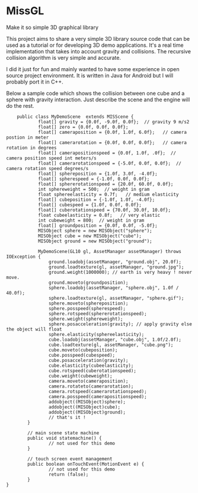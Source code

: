 # MissGL
Make it so simple 3D graphical library

This project aims to share a very simple 3D library source code that can be used as a tutorial or for developing 3D demo applications.
It's a real time implementation that takes into account gravity and collisions.
The recursive collision algorithm is very simple and accurate.

I did it just for fun and mainly wanted to have some experience in open source project environment.
It is written in Java for Android but I will probably port it in C++. 

Below a sample code which shows the collision between one cube and a sphere with gravity interaction.
Just describe the scene and the engine will do the rest.

		public class MyDemoScene  extends MISScene {
				float[] gravity = {0.0f, -9.0f, 0.0f};  // gravity 9 m/s2
				float[] zero = {0.0f, 0.0f, 0.0f};
				float[] cameraposition = {0.0f, 1.0f, 6.0f};   // camera postion in meter
				float[] camerarotation = {0.0f, 0.0f, 0.0f};   // camera rotation in degrees
				float[] camerapositionspeed = {0.0f, 1.0f, .0f};  // camera position speed int meters/s
				float[] camerarotationspeed = {-5.0f, 0.0f, 0.0f};  // camera rotation speed degrees/s
				float[] sphereposition = {1.0f, 3.0f, -4.0f};
				float[] spherespeed = {-1.0f, 0.0f, 0.0f};
				float[] sphererotationspeed = {20.0f, 60.0f, 0.0f};
				int sphereweight = 500;  // weight in gram
				float sphereelasticity = 0.7f;   // medium elasticity
				float[] cubeposition = {-1.0f, 1.0f, -4.0f};
				float[] cubespeed = {1.0f, 0.0f, 0.0f};
				float[] cuberotationspeed = {70.0f, 30.0f, 10.0f};
				float cubeelasticity = 0.8f;   // very elastic
				int cubeweight = 800;  // weight in gram
				float[] groundposition = {0.0f, 0.0f, -5.0f};
				MISObject sphere = new MISObject("sphere");
				MISObject cube = new MISObject("cube");
				MISObject ground = new MISObject("ground");

				MyDemoScene(GL10 gl, AssetManager assetManager) throws IOException {
					ground.loadobj(assetManager, "ground.obj", 20.0f);
					ground.loadtexture(gl, assetManager, "ground.jpg");
					ground.weight(1000000); // earth is very heavy ! never move.
					ground.moveto(groundposition);
					sphere.loadobj(assetManager, "sphere.obj", 1.0f / 40.0f);
					sphere.loadtexture(gl, assetManager, "sphere.gif");
					sphere.moveto(sphereposition);
					sphere.posspeed(spherespeed);
					sphere.rotspeed(sphererotationspeed);
					sphere.weight(sphereweight);
					sphere.posacceleration(gravity); // apply gravity else the object will float
					sphere.elasticity(sphereelasticity);
					cube.loadobj(assetManager, "cube.obj", 1.0f/2.0f);
					cube.loadtexture(gl, assetManager, "cube.png");
					cube.moveto(cubeposition);
					cube.posspeed(cubespeed);
					cube.posacceleration(gravity);
					cube.elasticity(cubeelasticity);
					cube.rotspeed(cuberotationspeed);
					cube.weight(cubeweight);
					camera.moveto(cameraposition);
					camera.rotateto(camerarotation);
					camera.rotspeed(camerarotationspeed);
					camera.posspeed(camerapositionspeed);
					addobject((MISObject)sphere);
					addobject((MISObject)cube);
					addobject((MISObject)ground);
					// that's it !
			}

			// main scene state machine
			public void statemachine() {
					// not used for this demo
			}

			// touch screen event management
			public boolean onTouchEvent(MotionEvent e) {
					// not used for this demo
					return (false);
			}
	}
	
